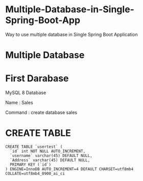 # Multiple-Database-in-Single-Spring-Boot-App
Way to use multiple database in Single Spring Boot Application
# Multiple Database

# First Darabase
MySQL 8 Database

Name : Sales

Command : create database sales

# CREATE TABLE
``` 
CREATE TABLE `usertest` (
  `id` int NOT NULL AUTO_INCREMENT,
  `username` varchar(45) DEFAULT NULL,
  `Address` varchar(45) DEFAULT NULL,
  PRIMARY KEY (`id`)
) ENGINE=InnoDB AUTO_INCREMENT=4 DEFAULT CHARSET=utf8mb4 COLLATE=utf8mb4_0900_ai_ci
```
